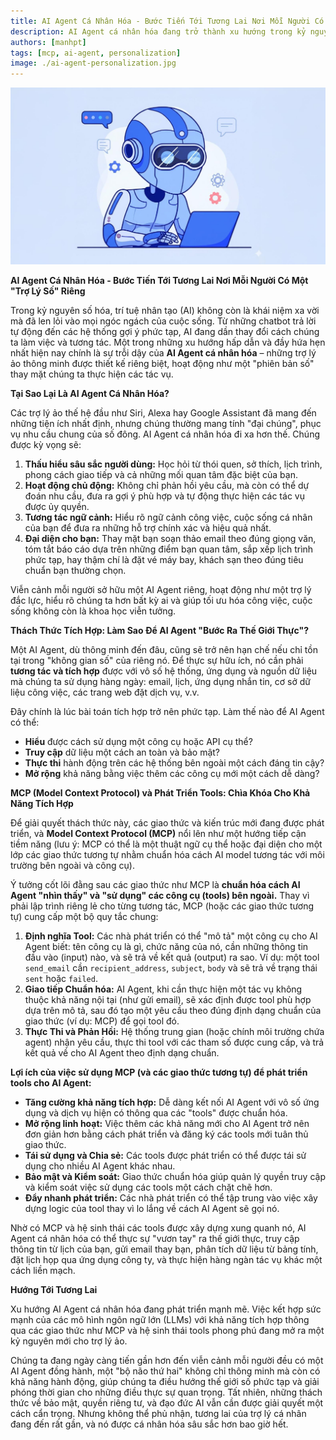```yaml
---
title: AI Agent Cá Nhân Hóa - Bước Tiến Tới Tương Lai Nơi Mỗi Người Có Một "Trợ Lý Số" Riêng
description: AI Agent cá nhân hóa đang trở thành xu hướng trong kỷ nguyên số hóa. Bài viết khám phá tiềm năng và thách thức của AI Agent cá nhân hóa, cùng với vai trò của Model Context Protocol (MCP) trong việc tích hợp các công cụ.
authors: [manhpt]
tags: [mcp, ai-agent, personalization]
image: ./ai-agent-personalization.jpg
---
```


[![AI Agent Cá Nhân Hóa](./ai-agent-personalization.jpg)](./ai-agent-personalization.jpg)

**AI Agent Cá Nhân Hóa - Bước Tiến Tới Tương Lai Nơi Mỗi Người Có Một "Trợ Lý Số" Riêng**

Trong kỷ nguyên số hóa, trí tuệ nhân tạo (AI) không còn là khái niệm xa vời mà đã len lỏi vào mọi ngóc ngách của cuộc sống. Từ những chatbot trả lời tự động đến các hệ thống gợi ý phức tạp, AI đang dần thay đổi cách chúng ta làm việc và tương tác. Một trong những xu hướng hấp dẫn và đầy hứa hẹn nhất hiện nay chính là sự trỗi dậy của **AI Agent cá nhân hóa** – những trợ lý ảo thông minh được thiết kế riêng biệt, hoạt động như một "phiên bản số" thay mặt chúng ta thực hiện các tác vụ.

<!-- truncate -->

**Tại Sao Lại Là AI Agent Cá Nhân Hóa?**

Các trợ lý ảo thế hệ đầu như Siri, Alexa hay Google Assistant đã mang đến những tiện ích nhất định, nhưng chúng thường mang tính "đại chúng", phục vụ nhu cầu chung của số đông. AI Agent cá nhân hóa đi xa hơn thế. Chúng được kỳ vọng sẽ:

1.  **Thấu hiểu sâu sắc người dùng:** Học hỏi từ thói quen, sở thích, lịch trình, phong cách giao tiếp và cả những mối quan tâm đặc biệt của bạn.
2.  **Hoạt động chủ động:** Không chỉ phản hồi yêu cầu, mà còn có thể dự đoán nhu cầu, đưa ra gợi ý phù hợp và tự động thực hiện các tác vụ được ủy quyền.
3.  **Tương tác ngữ cảnh:** Hiểu rõ ngữ cảnh công việc, cuộc sống cá nhân của bạn để đưa ra những hỗ trợ chính xác và hiệu quả nhất.
4.  **Đại diện cho bạn:** Thay mặt bạn soạn thảo email theo đúng giọng văn, tóm tắt báo cáo dựa trên những điểm bạn quan tâm, sắp xếp lịch trình phức tạp, hay thậm chí là đặt vé máy bay, khách sạn theo đúng tiêu chuẩn bạn thường chọn.

Viễn cảnh mỗi người sở hữu một AI Agent riêng, hoạt động như một trợ lý đắc lực, hiểu rõ chúng ta hơn bất kỳ ai và giúp tối ưu hóa công việc, cuộc sống không còn là khoa học viễn tưởng.

**Thách Thức Tích Hợp: Làm Sao Để AI Agent "Bước Ra Thế Giới Thực"?**

Một AI Agent, dù thông minh đến đâu, cũng sẽ trở nên hạn chế nếu chỉ tồn tại trong "không gian số" của riêng nó. Để thực sự hữu ích, nó cần phải **tương tác và tích hợp** được với vô số hệ thống, ứng dụng và nguồn dữ liệu mà chúng ta sử dụng hàng ngày: email, lịch, ứng dụng nhắn tin, cơ sở dữ liệu công việc, các trang web đặt dịch vụ, v.v.

Đây chính là lúc bài toán tích hợp trở nên phức tạp. Làm thế nào để AI Agent có thể:

* **Hiểu** được cách sử dụng một công cụ hoặc API cụ thể?
* **Truy cập** dữ liệu một cách an toàn và bảo mật?
* **Thực thi** hành động trên các hệ thống bên ngoài một cách đáng tin cậy?
* **Mở rộng** khả năng bằng việc thêm các công cụ mới một cách dễ dàng?

**MCP (Model Context Protocol) và Phát Triển Tools: Chìa Khóa Cho Khả Năng Tích Hợp**

Để giải quyết thách thức này, các giao thức và kiến trúc mới đang được phát triển, và **Model Context Protocol (MCP)** nổi lên như một hướng tiếp cận tiềm năng (lưu ý: MCP có thể là một thuật ngữ cụ thể hoặc đại diện cho một lớp các giao thức tương tự nhằm chuẩn hóa cách AI model tương tác với môi trường bên ngoài và công cụ).

Ý tưởng cốt lõi đằng sau các giao thức như MCP là **chuẩn hóa cách AI Agent "nhìn thấy" và "sử dụng" các công cụ (tools) bên ngoài.** Thay vì phải lập trình riêng lẻ cho từng tương tác, MCP (hoặc các giao thức tương tự) cung cấp một bộ quy tắc chung:

1.  **Định nghĩa Tool:** Các nhà phát triển có thể "mô tả" một công cụ cho AI Agent biết: tên công cụ là gì, chức năng của nó, cần những thông tin đầu vào (input) nào, và sẽ trả về kết quả (output) ra sao. Ví dụ: một tool `send_email` cần `recipient_address`, `subject`, `body` và sẽ trả về trạng thái `sent` hoặc `failed`.
2.  **Giao tiếp Chuẩn hóa:** AI Agent, khi cần thực hiện một tác vụ không thuộc khả năng nội tại (như gửi email), sẽ xác định được tool phù hợp dựa trên mô tả, sau đó tạo một yêu cầu theo đúng định dạng chuẩn của giao thức (ví dụ: MCP) để gọi tool đó.
3.  **Thực Thi và Phản Hồi:** Hệ thống trung gian (hoặc chính môi trường chứa agent) nhận yêu cầu, thực thi tool với các tham số được cung cấp, và trả kết quả về cho AI Agent theo định dạng chuẩn.

**Lợi ích của việc sử dụng MCP (và các giao thức tương tự) để phát triển tools cho AI Agent:**

* **Tăng cường khả năng tích hợp:** Dễ dàng kết nối AI Agent với vô số ứng dụng và dịch vụ hiện có thông qua các "tools" được chuẩn hóa.
* **Mở rộng linh hoạt:** Việc thêm các khả năng mới cho AI Agent trở nên đơn giản hơn bằng cách phát triển và đăng ký các tools mới tuân thủ giao thức.
* **Tái sử dụng và Chia sẻ:** Các tools được phát triển có thể được tái sử dụng cho nhiều AI Agent khác nhau.
* **Bảo mật và Kiểm soát:** Giao thức chuẩn hóa giúp quản lý quyền truy cập và kiểm soát việc sử dụng các tools một cách chặt chẽ hơn.
* **Đẩy nhanh phát triển:** Các nhà phát triển có thể tập trung vào việc xây dựng logic của tool thay vì lo lắng về cách AI Agent sẽ gọi nó.

Nhờ có MCP và hệ sinh thái các tools được xây dựng xung quanh nó, AI Agent cá nhân hóa có thể thực sự "vươn tay" ra thế giới thực, truy cập thông tin từ lịch của bạn, gửi email thay bạn, phân tích dữ liệu từ bảng tính, đặt lịch họp qua ứng dụng công ty, và thực hiện hàng ngàn tác vụ khác một cách liền mạch.

**Hướng Tới Tương Lai**

Xu hướng AI Agent cá nhân hóa đang phát triển mạnh mẽ. Việc kết hợp sức mạnh của các mô hình ngôn ngữ lớn (LLMs) với khả năng tích hợp thông qua các giao thức như MCP và hệ sinh thái tools phong phú đang mở ra một kỷ nguyên mới cho trợ lý ảo.

Chúng ta đang ngày càng tiến gần hơn đến viễn cảnh mỗi người đều có một AI Agent đồng hành, một "bộ não thứ hai" không chỉ thông minh mà còn có khả năng hành động, giúp chúng ta điều hướng thế giới số phức tạp và giải phóng thời gian cho những điều thực sự quan trọng. Tất nhiên, những thách thức về bảo mật, quyền riêng tư, và đạo đức AI vẫn cần được giải quyết một cách cẩn trọng. Nhưng không thể phủ nhận, tương lai của trợ lý cá nhân đang đến rất gần, và nó được cá nhân hóa sâu sắc hơn bao giờ hết.
